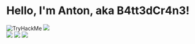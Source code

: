 # Hello, I'm Anton, aka B4tt3dCr4n3!
<div>
    <img src="https://tryhackme-badges.s3.amazonaws.com/BattedCrane.png" alt="TryHackMe">
    <img src="http://www.hackthebox.eu/badge/image/1628132">
</div>

<div>
    <img src=https://img.shields.io/badge/TryHackMe-%23212C42?style=flat&logo=tryhackme&logoColor=red&labelColor=%23212C42&color=%23212C42>
    <img src=https://img.shields.io/badge/Hack%20The%20Box-%239FEF00?style=flat&logo=hackthebox&logoColor=%239FEF00&labelColor=grey&color=grey>
    <img src=https://img.shields.io/badge/Python-%233776AB?style=flat&logo=python&logoColor=yellow&labelColor=%233776AB&color=%233776AB>

</div>




